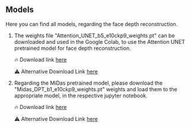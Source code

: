 ## Models
Here you can find all models, regarding the face depth reconstruction. 
1. The weights file "Attention_UNET_b5_e10ckp9_weights.pt" can be downloaded and used in the Google Colab, to use the Attention UNET pretrained model for face depth reconstruction.

   🔥 Download link [here](https://www.dropbox.com/scl/fi/1cefv6qehc1k5unya5yz8/Attention_UNET_b5_e10ckp9_weights.pt?rlkey=zbsgpasy2uz4ngiqztszdbwqk&dl=0)   

   ⚠️ Alternative Download Link [here](https://drive.google.com/file/d/10-4brg5EkaonV7bPWI_FpyBKpXr-kzfi/view?usp=drive_link)
3. Regarding the MiDas pretrained model, please download the "Midas_DPT_b1_e10ckp9_weights.pt" weights and 
    load them to the appropriate model, in the respective jupyter notebook.

   🔥 Download link [here](https://www.dropbox.com/scl/fi/amfdxh17q7wf2ifvemdqm/Midas_DPT_b1_e10ckp9_weights.pt?rlkey=01mf0j3c9rsx1i5oiae3o5a8l&dl=0)
   
   ⚠️ Alternative Download Link [here](https://drive.google.com/file/d/10P460-33WqUqr3iqU6GZ1bnSqkBc5cz7/view?usp=drive_link)
